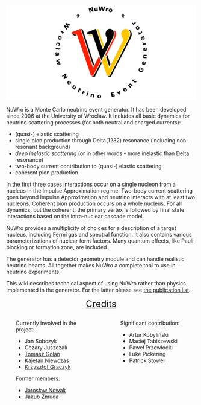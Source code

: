 ![](img/LOGO-B-napis.svg)

NuWro is a Monte Carlo neutrino event generator. It has been developed since 2006 at the University of Wroclaw. It includes all basic dynamics for neutrino scattering processes (for both neutral and charged currents):

* (quasi-) elastic scattering
* single pion production through Delta(1232) resonance (including non-resonant background)
* *deep inelastic scattering* (or in other words - more inelastic than Delta resonance)
* two-body current contribution to (quasi-) elastic scattering
* coherent pion production

In the first three cases interactions occur on a single nucleon from a nucleus in the Impulse Approximation regime. Two-body current scattering goes beyond Impulse Approximation and neutrino interacts with at least two nucleons. Coherent pion production occurs on a whole nucleus. For all dynamics, but the coherent, the primary vertex is followed by final state interactions based on the intra-nuclear cascade model.

NuWro provides a multiplicity of choices for a description of a target nucleus, including Fermi gas and spectral function. It also contains various parameterizations of nuclear form factors. Many quantum effects, like Pauli blocking or formation zone, are included.

The generator has a detector geometry module and can handle realistic neutrino beams. All together
makes NuWro a complete tool to use in neutrino experiments.

This wiki describes technical aspect of using NuWro rather than physics implemented in the generator. For the latter please see [the publication list](references).


<p align=center><font size=5><u>Credits</u></font></p>

<div style="margin-left: 5%">

<div style="float:left; width:42%">

Currently involved in the project:

<ul>
    <li>Jan Sobczyk</li>
    <li>Cezary Juszczak</li>
    <li><a href=http://www.ift.uni.wroc.pl/~tgolan>Tomasz Golan</a></li>
    <li><a href=http://www.ift.uni.wroc.pl/~kniewczas>Kajetan Niewczas</a></li>
    <li><a href=http://www.ift.uni.wroc.pl/~kgraczyk>Krzysztof Graczyk</a></li>
</ul>

Former members:

<ul>
    <li><a href=http://www.lancaster.ac.uk/physics/about-us/people/jaroslaw-nowak>Jarosław Nowak</a></li>
    <li>Jakub Żmuda</li>
</ul>

</div>
<div style="float:right; width:42%">

Significant contribution:

<ul>
    <li>Artur Kobyliński</li>
    <li>Maciej Tabiszewski</li>
    <li>Paweł Przewłocki</li>
    <li>Luke Pickering</li>
    <li>Patrick Stowell</li>
</ul>

</div>

</div>